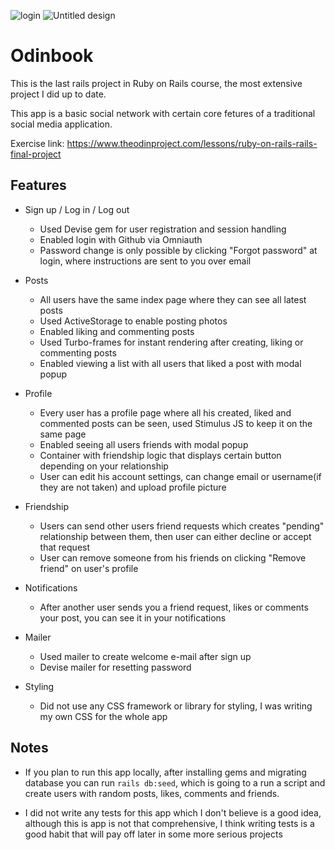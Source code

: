 
![login](https://github.com/99vik/odinbook/assets/106154264/4ac1ec14-cc7c-4f15-84e8-b977dad43bdb)
![Untitled design](https://github.com/99vik/odinbook/assets/106154264/cd8ecb96-e783-432e-8ba6-3a9e3ed8c227)

# Odinbook

This is the last rails project in Ruby on Rails course, the most extensive project I did up to date.

This app is a basic social network with certain core fetures of a traditional social media application.

Exercise link: https://www.theodinproject.com/lessons/ruby-on-rails-rails-final-project

## Features

- Sign up / Log in / Log out
    - Used Devise gem for user registration and session handling
    - Enabled login with Github via Omniauth
    - Password change is only possible by clicking "Forgot password" at login, where instructions are sent to you over email

- Posts
    - All users have the same index page where they can see all latest posts
    - Used ActiveStorage to enable posting photos
    - Enabled liking and commenting posts
    - Used Turbo-frames for instant rendering after creating, liking or commenting posts
    - Enabled viewing a list with all users that liked a post with modal popup

- Profile
    - Every user has a profile page where all his created, liked and commented posts can be seen, used Stimulus JS to keep it on the same page
    - Enabled seeing all users friends with modal popup
    - Container with friendship logic that displays certain button depending on your relationship
    - User can edit his account settings, can change email or username(if they are not taken) and upload profile picture

- Friendship
    - Users can send other users friend requests which creates "pending" relationship between them, then user can either decline or accept that request
    - User can remove someone from his friends on clicking "Remove friend" on user's profile

- Notifications
    - After another user sends you a friend request, likes or comments your post, you can see it in your notifications 

- Mailer
    - Used mailer to create welcome e-mail after sign up
    - Devise mailer for resetting password

- Styling
    - Did not use any CSS framework or library for styling, I was writing my own CSS for the whole app


## Notes
- If you plan to run this app locally, after installing gems and migrating database you can run `rails db:seed`, which is going to a run a script and create users with random posts, likes, comments and friends.

- I did not write any tests for this app which I don't believe is a good idea, although this is app is not that comprehensive, I think writing tests is a good habit that will pay off later in some more serious projects
